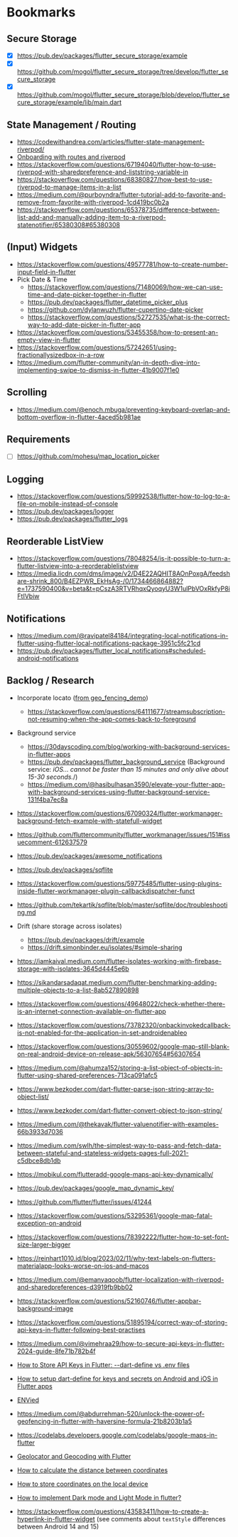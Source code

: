 # Bookmarks

## Secure Storage

- [x] https://pub.dev/packages/flutter_secure_storage/example
- [x] https://github.com/mogol/flutter_secure_storage/tree/develop/flutter_secure_storage
- [x] https://github.com/mogol/flutter_secure_storage/blob/develop/flutter_secure_storage/example/lib/main.dart

## State Management / Routing

- https://codewithandrea.com/articles/flutter-state-management-riverpod/
- [Onboarding with routes and riverpod](https://flutterexplained.com/p/flutter-onboarding-with-riverpod)
- https://stackoverflow.com/questions/67194040/flutter-how-to-use-riverpod-with-sharedpreference-and-liststring-variable-in
- https://stackoverflow.com/questions/68380827/how-best-to-use-riverpod-to-manage-items-in-a-list
- https://medium.com/@purboyndra/flutter-tutorial-add-to-favorite-and-remove-from-favorite-with-riverpod-1cd419bc0b2a
- https://stackoverflow.com/questions/65378735/difference-between-list-add-and-manually-adding-item-to-a-riverpod-statenotifier/65380308#65380308

## (Input) Widgets

- https://stackoverflow.com/questions/49577781/how-to-create-number-input-field-in-flutter
- Pick Date & Time
  - https://stackoverflow.com/questions/71480069/how-we-can-use-time-and-date-picker-together-in-flutter
  - https://pub.dev/packages/flutter_datetime_picker_plus
  - https://github.com/dylanwuzh/flutter-cupertino-date-picker
  - https://stackoverflow.com/questions/52727535/what-is-the-correct-way-to-add-date-picker-in-flutter-app
- https://stackoverflow.com/questions/53455358/how-to-present-an-empty-view-in-flutter
- https://stackoverflow.com/questions/57242651/using-fractionallysizedbox-in-a-row
- https://medium.com/flutter-community/an-in-depth-dive-into-implementing-swipe-to-dismiss-in-flutter-41b9007f1e0

## Scrolling

- https://medium.com/@enoch.mbuga/preventing-keyboard-overlap-and-bottom-overflow-in-flutter-4aced5b981ae

## Requirements

- [ ] https://github.com/mohesu/map_location_picker

## Logging

- https://stackoverflow.com/questions/59992538/flutter-how-to-log-to-a-file-on-mobile-instead-of-console
- https://pub.dev/packages/logger
- https://pub.dev/packages/flutter_logs

## Reorderable ListView

- https://stackoverflow.com/questions/78048254/is-it-possible-to-turn-a-flutter-listview-into-a-reorderablelistview
- https://media.licdn.com/dms/image/v2/D4E22AQHIT8AOnPoxgA/feedshare-shrink_800/B4EZPWR_EkHsAg-/0/1734466864882?e=1737590400&v=beta&t=pCszA3RTVRhqxQyoqyU3W1ulPbVOxRkfyP8iFtIVbiw

## Notifications

- https://medium.com/@ravipatel84184/integrating-local-notifications-in-flutter-using-flutter-local-notifications-package-3951c5fc21cd
- https://pub.dev/packages/flutter_local_notifications#scheduled-android-notifications

## Backlog / Research

- Incorporate locato ([from geo_fencing_demo](https://github.com/m5lk3n/geo_fencing_demo/blob/main/lib/locato.dart))
  - https://stackoverflow.com/questions/64111677/streamsubscription-not-resuming-when-the-app-comes-back-to-foreground

- Background service
  - https://30dayscoding.com/blog/working-with-background-services-in-flutter-apps
  - https://pub.dev/packages/flutter_background_service
    (Background service: *iOS... cannot be faster than 15 minutes and only alive about 15-30 seconds.*/)
  - https://medium.com/@hasibulhasan3590/elevate-your-flutter-app-with-background-services-using-flutter-background-service-131f4ba7ec8a

- https://stackoverflow.com/questions/67090324/flutter-workmanager-background-fetch-example-with-statefull-widget

- https://github.com/fluttercommunity/flutter_workmanager/issues/151#issuecomment-612637579

- https://pub.dev/packages/awesome_notifications

- https://pub.dev/packages/sqflite
- https://stackoverflow.com/questions/59775485/flutter-using-plugins-inside-flutter-workmanager-plugin-callbackdispatcher-funct
- https://github.com/tekartik/sqflite/blob/master/sqflite/doc/troubleshooting.md

- Drift (share storage across isolates)
  - https://pub.dev/packages/drift/example
  - https://drift.simonbinder.eu/isolates/#simple-sharing

- https://iamkaival.medium.com/flutter-isolates-working-with-firebase-storage-with-isolates-3645d4445e6b

- https://sikandarsadaqat.medium.com/flutter-benchmarking-adding-multiple-objects-to-a-list-8ab527890898

- https://stackoverflow.com/questions/49648022/check-whether-there-is-an-internet-connection-available-on-flutter-app

- https://stackoverflow.com/questions/73782320/onbackinvokedcallback-is-not-enabled-for-the-application-in-set-androidenableo

- https://stackoverflow.com/questions/30559602/google-map-still-blank-on-real-android-device-on-release-apk/56307654#56307654

- https://medium.com/@ahumza152/storing-a-list-object-of-objects-in-flutter-using-shared-preferences-713ca091afc5
- https://www.bezkoder.com/dart-flutter-parse-json-string-array-to-object-list/
- https://www.bezkoder.com/dart-flutter-convert-object-to-json-string/

- https://medium.com/@thekavak/flutter-valuenotifier-with-examples-66b3933d7036

- https://medium.com/swlh/the-simplest-way-to-pass-and-fetch-data-between-stateful-and-stateless-widgets-pages-full-2021-c5dbce8db1db
- https://mobikul.com/flutteradd-google-maps-api-key-dynamically/
- https://pub.dev/packages/google_map_dynamic_key/
- https://github.com/flutter/flutter/issues/41244

- https://stackoverflow.com/questions/53295361/google-map-fatal-exception-on-android

- https://stackoverflow.com/questions/78392222/flutter-how-to-set-font-size-larger-bigger
- https://reinhart1010.id/blog/2023/02/11/why-text-labels-on-flutters-materialapp-looks-worse-on-ios-and-macos

- https://medium.com/@emanyaqoob/flutter-localization-with-riverpod-and-sharedpreferences-d3919fb9bb02

- https://stackoverflow.com/questions/52160746/flutter-appbar-background-image

- https://stackoverflow.com/questions/51895194/correct-way-of-storing-api-keys-in-flutter-following-best-practises
- https://medium.com/@vimehraa29/how-to-secure-api-keys-in-flutter-2024-guide-8fe71b782b4f

- [How to Store API Keys in Flutter: --dart-define vs .env files](https://codewithandrea.com/articles/flutter-api-keys-dart-define-env-files/)
- [How to setup dart-define for keys and secrets on Android and iOS in Flutter apps](https://medium.com/flutter-community/how-to-setup-dart-define-for-keys-and-secrets-on-android-and-ios-in-flutter-apps-4f28a10c4b6c)

- [ENVied](https://codewithandrea.com/articles/flutter-api-keys-dart-define-env-files/#enter-envied)

- https://medium.com/@abdurrehman-520/unlock-the-power-of-geofencing-in-flutter-with-haversine-formula-21b8203b1a5
- https://codelabs.developers.google.com/codelabs/google-maps-in-flutter

- [Geolocator and Geocoding with Flutter](https://medium.com/@fernnandoptr/how-to-get-users-current-location-address-in-flutter-geolocator-geocoding-be563ad6f66a)
- [How to calculate the distance between coordinates](https://pub.dev/packages/haversine_distance)
- [How to store coordinates on the local device](https://docs.flutter.dev/cookbook/persistence/key-value)

- [How to implement Dark mode and Light Mode in flutter?](https://stackoverflow.com/questions/60232070/how-to-implement-dark-mode-and-light-mode-in-flutter)

- https://stackoverflow.com/questions/43583411/how-to-create-a-hyperlink-in-flutter-widget (see comments about `textStyle` differences between Android 14 and 15)
